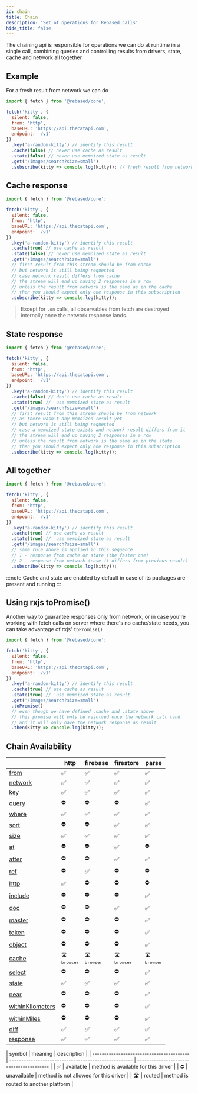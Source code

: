 ```yaml
---
id: chain
title: Chain
description: 'Set of operations for Rebased calls'
hide_title: false
---
```


The chaining api is responsible for operations we can do at runtime in a single call, combining queries and controlling results from drivers, state, cache and network all together.

## Example

For a fresh result from network we can do

```js
import { fetch } from '@rebased/core';

fetch('kitty', {
  silent: false,
  from: 'http',
  baseURL: 'https://api.thecatapi.com',
  endpoint: '/v1'
})
  .key('a-random-kitty') // identify this result
  .cache(false) // never use cache as result
  .state(false) // never use memoized state as result
  .get('/images/search?size=small')
  .subscribe(kitty => console.log(kitty)); // fresh result from network
```

## Cache response

```js
import { fetch } from '@rebased/core';

fetch('kitty', {
  silent: false,
  from: 'http',
  baseURL: 'https://api.thecatapi.com',
  endpoint: '/v1'
})
  .key('a-random-kitty') // identify this result
  .cache(true) // use cache as result
  .state(false) // never use memoized state as result
  .get('/images/search?size=small')
  // first result from this stream should be from cache
  // but network is still being requested
  // case network result differs from cache
  // the stream will end up having 2 responses in a row
  // unless the result from network is the same as in the cache
  // then you should expect only one response in this subscription
  .subscribe(kitty => console.log(kitty));
```

> Except for `.on` calls, all observables from fetch are destroyed internally once the network response lands.

## State response

```js
import { fetch } from '@rebased/core';

fetch('kitty', {
  silent: false,
  from: 'http',
  baseURL: 'https://api.thecatapi.com',
  endpoint: '/v1'
})
  .key('a-random-kitty') // identify this result
  .cache(false) // don't use cache as result
  .state(true) //  use memoized state as result
  .get('/images/search?size=small')
  // first result from this stream should be from network
  // as there wasn't any memoized result yet
  // but network is still being requested
  // case a memoized state exists and network result differs from it
  // the stream will end up having 2 responses in a row
  // unless the result from network is the same as in the state
  // then you should expect only one response in this subscription
  .subscribe(kitty => console.log(kitty));
```

## All together

```js
import { fetch } from '@rebased/core';

fetch('kitty', {
  silent: false,
  from: 'http',
  baseURL: 'https://api.thecatapi.com',
  endpoint: '/v1'
})
  .key('a-random-kitty') // identify this result
  .cache(true) // use cache as result
  .state(true) //  use memoized state as result
  .get('/images/search?size=small')
  // same rule above is applied in this sequence
  // 1 - response from cache or state (the faster one)
  // 2 - response from network (case it differs from previous result)
  .subscribe(kitty => console.log(kitty));
```

:::note
Cache and state are enabled by default in case of its packages are present and running
:::

## Using rxjs toPromise()

Another way to guarantee responses only from network, or in case you're working with fetch calls on server where there's no cache/state needs, you can take advantage of rxjs' `toPromise()`

```js
import { fetch } from '@rebased/core';

fetch('kitty', {
  silent: false,
  from: 'http',
  baseURL: 'https://api.thecatapi.com',
  endpoint: '/v1'
})
  .key('a-random-kitty') // identify this result
  .cache(true) // use cache as result
  .state(true) //  use memoized state as result
  .get('/images/search?size=small')
  .toPromise()
  // even though we have defined .cache and .state above
  // this promise will only be resolved once the network call land
  // and it will only have the network response as result
  .then(kitty => console.log(kitty));
```

























































































## Chain Availability
|                                                                       | http                                                        | firebase                                                    | firestore                                                   | parse                                                       |
| --------------------------------------------------------------------- | ----------------------------------------------------------- | ----------------------------------------------------------- | ----------------------------------------------------------- | ----------------------------------------------------------- |
| <a href="/core/api#RebasedCore+from">from</a>                         | <span className="block-center">✅</span>                     | <span className="block-center">✅</span>                     | <span className="block-center">✅</span>                     | <span className="block-center">✅</span>                     |
| <a href="/core/api#RebasedCore+network">network</a>                   | <span className="block-center">✅</span>                     | <span className="block-center">✅</span>                     | <span className="block-center">✅</span>                     | <span className="block-center">✅</span>                     |
| <a href="/core/api#RebasedCore+key">key</a>                           | <span className="block-center">✅</span>                     | <span className="block-center">✅</span>                     | <span className="block-center">✅</span>                     | <span className="block-center">✅</span>                     |
| <a href="/core/api#RebasedCore+query">query</a>                       | <span className="block-center">⛔️</span>                    | <span className="block-center">⛔️</span>                    | <span className="block-center">⛔️</span>                    | <span className="block-center">✅</span>                     |
| <a href="/core/api#RebasedCore+where">where</a>                       | <span className="block-center">✅</span>                     | <span className="block-center">✅</span>                     | <span className="block-center">✅</span>                     | <span className="block-center">✅</span>                     |
| <a href="/core/api#RebasedCore+sort">sort</a>                         | <span className="block-center">⛔️</span>                    | <span className="block-center">⛔️</span>                    | <span className="block-center">✅</span>                     | <span className="block-center">✅</span>                     |
| <a href="/core/api#RebasedCore+size">size</a>                         | <span className="block-center">✅</span>                     | <span className="block-center">✅</span>                     | <span className="block-center">✅</span>                     | <span className="block-center">✅</span>                     |
| <a href="/core/api#RebasedCore+at">at</a>                             | <span className="block-center">⛔️</span>                    | <span className="block-center">⛔️</span>                    | <span className="block-center">✅</span>                     | <span className="block-center">⛔️</span>                    |
| <a href="/core/api#RebasedCore+after">after</a>                       | <span className="block-center">⛔️</span>                    | <span className="block-center">⛔️</span>                    | <span className="block-center">✅</span>                     | <span className="block-center">✅</span>                     |
| <a href="/core/api#RebasedCore+ref">ref</a>                           | <span className="block-center">⛔️</span>                    | <span className="block-center">✅</span>                     | <span className="block-center">⛔️</span>                    | <span className="block-center">⛔️</span>                    |
| <a href="/core/api#RebasedCore+http">http</a>                         | <span className="block-center">✅</span>                     | <span className="block-center">⛔️</span>                    | <span className="block-center">⛔️</span>                    | <span className="block-center">⛔️</span>                    |
| <a href="/core/api#RebasedCore+include">include</a>                   | <span className="block-center">⛔️</span>                    | <span className="block-center">⛔️</span>                    | <span className="block-center">⛔️</span>                    | <span className="block-center">✅</span>                     |
| <a href="/core/api#RebasedCore+doc">doc</a>                           | <span className="block-center">⛔️</span>                    | <span className="block-center">⛔️</span>                    | <span className="block-center">✅</span>                     | <span className="block-center">✅</span>                     |
| <a href="/core/api#RebasedCore+master">master</a>                     | <span className="block-center">⛔️</span>                    | <span className="block-center">⛔️</span>                    | <span className="block-center">⛔️</span>                    | <span className="block-center">✅</span>                     |
| <a href="/core/api#RebasedCore+token">token</a>                       | <span className="block-center">⛔️</span>                    | <span className="block-center">⛔️</span>                    | <span className="block-center">⛔️</span>                    | <span className="block-center">✅</span>                     |
| <a href="/core/api#RebasedCore+object">object</a>                     | <span className="block-center">⛔️</span>                    | <span className="block-center">⛔️</span>                    | <span className="block-center">⛔️</span>                    | <span className="block-center">✅</span>                     |
| <a href="/core/api#RebasedCore+cache">cache</a>                       | <small className="block-center">🛣️ <br />`browser`</small> | <small className="block-center">🛣️ <br />`browser`</small> | <small className="block-center">🛣️ <br />`browser`</small> | <small className="block-center">🛣️ <br />`browser`</small> |
| <a href="/core/api#RebasedCore+select">select</a>                     | <span className="block-center">⛔️</span>                    | <span className="block-center">⛔️</span>                    | <span className="block-center">⛔️</span>                    | <span className="block-center">✅</span>                     |
| <a href="/core/api#RebasedCore+state">state</a>                       | <span className="block-center">✅</span>                     | <span className="block-center">✅</span>                     | <span className="block-center">✅</span>                     | <span className="block-center">✅</span>                     |
| <a href="/core/api#RebasedCore+near">near</a>                         | <span className="block-center">⛔️</span>                    | <span className="block-center">⛔️</span>                    | <span className="block-center">⛔️</span>                    | <span className="block-center">✅</span>                     |
| <a href="/core/api#RebasedCore+withinKilometers">withinKilometers</a> | <span className="block-center">⛔️</span>                    | <span className="block-center">⛔️</span>                    | <span className="block-center">⛔️</span>                    | <span className="block-center">✅</span>                     |
| <a href="/core/api#RebasedCore+withinMiles">withinMiles</a>           | <span className="block-center">⛔️</span>                    | <span className="block-center">⛔️</span>                    | <span className="block-center">⛔️</span>                    | <span className="block-center">✅</span>                     |
| <a href="/core/api#RebasedCore+diff">diff</a>                         | <span className="block-center">✅</span>                     | <span className="block-center">✅</span>                     | <span className="block-center">✅</span>                     | <span className="block-center">✅</span>                     |
| <a href="/core/api#RebasedCore+response">response</a>                 | <span className="block-center">✅</span>                     | <span className="block-center">✅</span>                     | <span className="block-center">✅</span>                     | <span className="block-center">✅</span>                     |


<div className="availability">

| symbol                                    | meaning                                              | description                               |
| ----------------------------------------- | ---------------------------------------------------- | ---------------------- ------------------ |
| <span className="block-center">✅ </span> | <span className="block-center"> available </span>    | method is available for this driver   |
| <span className="block-center">⛔️ </span> | <span className="block-center"> unavailable </span>  | method is not allowed for this driver | 
| <span className="block-center">🛣️ </span> | <span className="block-center"> routed </span>       | method is routed to another platform    | 

</div>